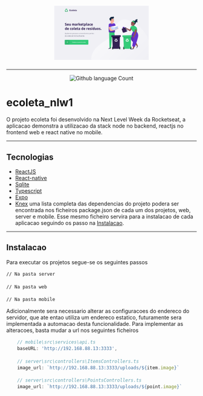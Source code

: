 
<h1 align="center">
  <img alt="Ecoleta_home" src=".github/ecoleta.png" width="250px">
</h1>

---

<p align="center">
<img alt="Github language Count" src="https://img.shields.io/github/languages/count/an-2018/ecoleta_nlw1" />
</p>

# ecoleta_nlw1
O projeto ecoleta foi desenvolvido na Next Level Week da Rocketseat, a aplicacao demonstra a utilizacao da stack node no backend, reactjs no frontend web e react native no mobile.


---

## Tecnologias
- [ReactJS](https://reactjs.org/)
- [React-native](https://reactnative.dev/)
- [Sqlite](https://www.sqlite.org/index.html)
- [Typescript](https://www.typescriptlang.org/)
- [Expo](https://expo.io/)
- [Knex](http://knexjs.org/)
uma lista completa das dependencias do projeto podera ser encontrada nos ficheiros package.json de cada um dos projetos, web, server e mobile. Esse mesmo ficheiro servira para a instalacao de cada aplicacao seguindo os passo na <a href="#-Instalacao">Instalacao<a/>. 

--- 

## Instalacao 

Para executar os projetos segue-se os seguintes passos
```bash
// Na pasta server

// Na pasta web

// Na pasta mobile
```

Adicionalmente sera necessario alterar as configuracoes do endereco do servidor, que ate entao utiliza um endereco estatico, futuramente sera implementada a automacao desta funcionalidade.
Para implementar as alteracoes, basta mudar a url nos seguintes ficheiros
```js
    // mobile\src\services\api.ts
    baseURL: 'http://192.168.88.13:3333',
    
    // server\src\controllers\ItemsControllers.ts
    image_url: `http://192.168.88.13:3333/uploads/${item.image}`
    
    // server\src\controllers\PointsControllers.ts
    image_url: `http://192.168.88.13:3333/uploads/${point.image}` 
```
